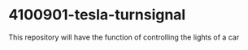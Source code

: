 # 4100901-tesla-turnsignal
This repository will have the function of controlling the lights of a car
